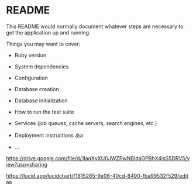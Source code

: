 # README

This README would normally document whatever steps are necessary to get the
application up and running.

Things you may want to cover:

* Ruby version

* System dependencies

* Configuration

* Database creation

* Database initialization

* How to run the test suite

* Services (job queues, cache servers, search engines, etc.)

* Deployment instructions
あa
* ...

https://drive.google.com/file/d/1IaqXyXU0JWZPwNBIdaGPBhX4lsS5DRV5/view?usp=sharing


https://lucid.app/lucidchart/f1815265-9e06-40cd-8490-fba99532f529/edit
aa
